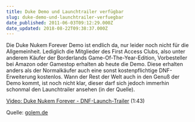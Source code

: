 ```yaml
---
title: Duke Demo und Launchtrailer verfügbar
slug: duke-demo-und-launchtrailer-verfuegbar
date_published: 2011-06-03T09:12:29.000Z
date_updated: 2018-08-22T09:38:37.000Z
---
```


Die Duke Nukem Forever Demo ist endlich da, nur leider noch nicht für die Allgemeinheit. Lediglich die Mitglieder des First Access Clubs, also unter anderem Käufer der Borderlands Game-Of-The-Year-Edition, Vorbesteller bei Amazon oder Gamestop erhalten ab heute die Demo. Diese erhalten anders als der Normalkäufer auch eine sonst kostenpflichtige DNF-Erweiterung kostenlos. Wann der Rest der Welt auch in den Genuß der Demo kommt, ist noch nicht klar, dieser darf sich jedoch immerhin schonmal den Launchtrailer ansehen (in der Quelle).

[Video: Duke Nukem Forever - DNF-Launch-Trailer](http://video.golem.de/games/4903/duke-nukem-forever-launch-trailer.html) (1:43)

Quelle: [golem.de](http://www.golem.de/1106/83938.html)
